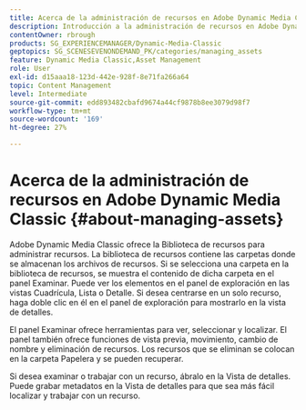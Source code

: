 ```yaml
---
title: Acerca de la administración de recursos en Adobe Dynamic Media Classic
description: Introducción a la administración de recursos en Adobe Dynamic Media Classic
contentOwner: rbrough
products: SG_EXPERIENCEMANAGER/Dynamic-Media-Classic
geptopics: SG_SCENESEVENONDEMAND_PK/categories/managing_assets
feature: Dynamic Media Classic,Asset Management
role: User
exl-id: d15aaa18-123d-442e-928f-8e71fa266a64
topic: Content Management
level: Intermediate
source-git-commit: edd893482cbafd9674a44cf9878b8ee3079d98f7
workflow-type: tm+mt
source-wordcount: '169'
ht-degree: 27%

---
```


# Acerca de la administración de recursos en Adobe Dynamic Media Classic {#about-managing-assets}

Adobe Dynamic Media Classic ofrece la Biblioteca de recursos para administrar recursos. La biblioteca de recursos contiene las carpetas donde se almacenan los archivos de recursos. Si se selecciona una carpeta en la biblioteca de recursos, se muestra el contenido de dicha carpeta en el panel Examinar. Puede ver los elementos en el panel de exploración en las vistas Cuadrícula, Lista o Detalle. Si desea centrarse en un solo recurso, haga doble clic en él en el panel de exploración para mostrarlo en la vista de detalles.

El panel Examinar ofrece herramientas para ver, seleccionar y localizar. El panel también ofrece funciones de vista previa, movimiento, cambio de nombre y eliminación de recursos. Los recursos que se eliminan se colocan en la carpeta Papelera y se pueden recuperar.

Si desea examinar o trabajar con un recurso, ábralo en la Vista de detalles. Puede grabar metadatos en la Vista de detalles para que sea más fácil localizar y trabajar con un recurso.
